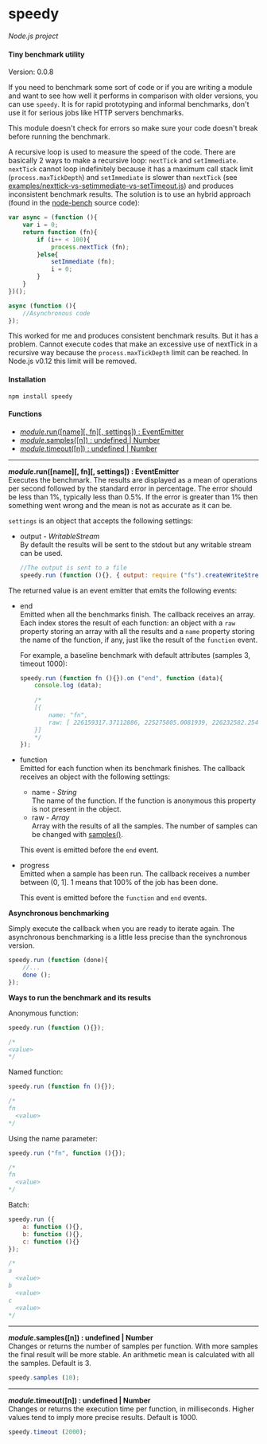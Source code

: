speedy
======

_Node.js project_

#### Tiny benchmark utility ####

Version: 0.0.8

If you need to benchmark some sort of code or if you are writing a module and want to see how well it performs in comparison with older versions, you can use `speedy`. It is for rapid prototyping and informal benchmarks, don't use it for serious jobs like HTTP servers benchmarks.

This module doesn't check for errors so make sure your code doesn't break before running the benchmark.

A recursive loop is used to measure the speed of the code. There are basically 2 ways to make a recursive loop: `nextTick` and `setImmediate`. `nextTick` cannot loop indefinitely because it has a maximum call stack limit (`process.maxTickDepth`) and `setImmediate` is slower than `nextTick` (see [examples/nexttick-vs-setimmediate-vs-setTimeout.js](https://github.com/gagle/node-speedy/blob/master/examples/nexttick-vs-setimmediate-vs-setTimeout.js)) and produces inconsistent benchmark results. The solution is to use an hybrid approach (found in the [node-bench](https://github.com/isaacs/node-bench) source code):

```javascript
var async = (function (){
	var i = 0;
	return function (fn){
		if (i++ < 100){
			process.nextTick (fn);
		}else{
			setImmediate (fn);
			i = 0;
		}
	}
})();

async (function (){
	//Asynchronous code
});
```

This worked for me and produces consistent benchmark results. But it has a problem. Cannot execute codes that make an excessive use of nextTick in a recursive way because the `process.maxTickDepth` limit can be reached. In Node.js v0.12 this limit will be removed.

#### Installation ####

```
npm install speedy
```

#### Functions ####

- [_module_.run([name][, fn][, settings]) : EventEmitter](#run)
- [_module_.samples([n]) : undefined | Number](#samples)
- [_module_.timeout([n]) : undefined | Number](#timeout)

---

<a name="run"></a>
___module_.run([name][, fn][, settings]) : EventEmitter__  
Executes the benchmark. The results are displayed as a mean of operations per second followed by the standard error in percentage. The error should be less than 1%, typically less than 0.5%. If the error is greater than 1% then something went wrong and the mean is not as accurate as it can be.

`settings` is an object that accepts the following settings:

- output - _WritableStream_  
	By default the results will be sent to the stdout but any writable stream can be used.
	
	```javascript
	//The output is sent to a file
	speedy.run (function (){}, { output: require ("fs").createWriteStream ("file") });
	```

The returned value is an event emitter that emits the following events:

- end  
	Emitted when all the benchmarks finish. The callback receives an array. Each index stores the result of each function: an object with a `raw` property storing an array with all the results and a `name` property storing the name of the function, if any, just like the result of the `function` event.

	For example, a baseline benchmark with default attributes (samples 3, timeout 1000):

	```javascript
	speedy.run (function fn (){}).on ("end", function (data){
		console.log (data);
		
		/*
		[{
			name: "fn",
			raw: [ 226159317.37112886, 225275805.0081939, 226232582.25479224 ]
		}]
		*/
	});
	```

- function  
	Emitted for each function when its benchmark finishes. The callback receives an object with the following settings:
	
	- name - _String_  
		The name of the function. If the function is anonymous this property is not present in the object.
	- raw - _Array_  
		Array with the results of all the samples. The number of samples can be changed with [samples()](#samples).

	This event is emitted before the `end` event.
- progress  
	Emitted when a sample has been run. The callback receives a number between (0, 1]. 1 means that 100% of the job has been done.

	This event is emitted before the `function` and `end` events.

__Asynchronous benchmarking__

Simply execute the callback when you are ready to iterate again. The asynchronous benchmarking is a little less precise than the synchronous version.

```javascript
speedy.run (function (done){
	//...
	done ();
});
```

__Ways to run the benchmark and its results__

Anonymous function:

```javascript
speedy.run (function (){});

/*
<value>
*/
```

Named function:

```javascript
speedy.run (function fn (){});

/*
fn
  <value>
*/
```

Using the name parameter:

```javascript
speedy.run ("fn", function (){});

/*
fn
  <value>
*/
```

Batch:

```javascript
speedy.run ({
	a: function (){},
	b: function (){},
	c: function (){}
});

/*
a
  <value>
b
  <value>
c
  <value>
*/
```

---

<a name="samples"></a>
___module_.samples([n]) : undefined | Number__  
Changes or returns the number of samples per function. With more samples the final result will be more stable. An arithmetic mean is calculated with all the samples. Default is 3.


```javascript
speedy.samples (10);
```

---

<a name="timeout"></a>
___module_.timeout([n]) : undefined | Number__  
Changes or returns the execution time per function, in milliseconds. Higher values tend to imply more precise results. Default is 1000.

```javascript
speedy.timeout (2000);
```